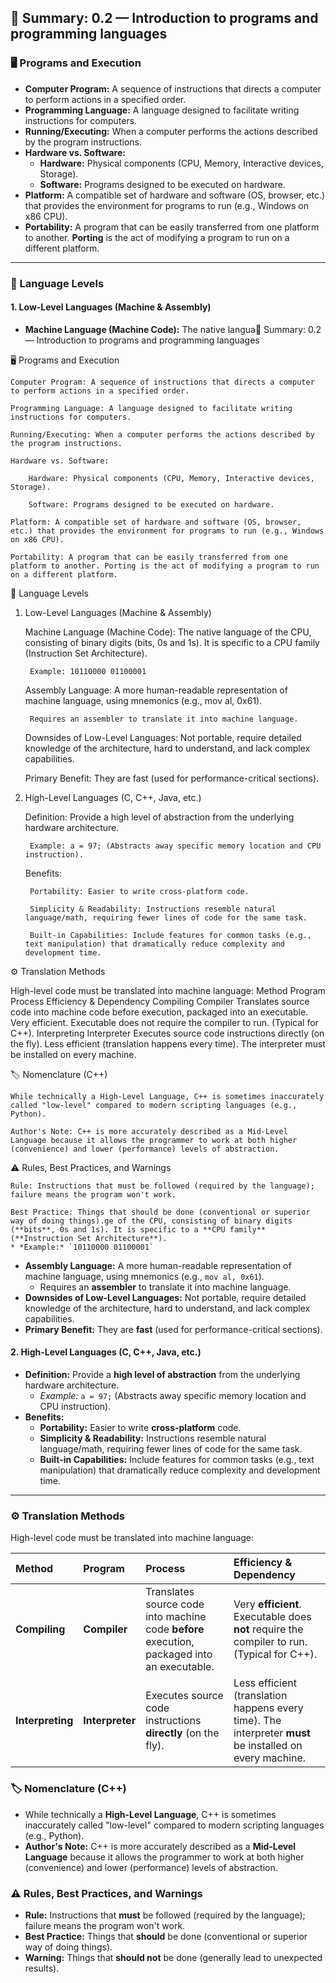 
## 📄 Summary: 0.2 — Introduction to programs and programming languages

### 🖥️ Programs and Execution

* **Computer Program:** A sequence of instructions that directs a computer to perform actions in a specified order.
* **Programming Language:** A language designed to facilitate writing instructions for computers.
* **Running/Executing:** When a computer performs the actions described by the program instructions.
* **Hardware vs. Software:**
    * **Hardware:** Physical components (CPU, Memory, Interactive devices, Storage).
    * **Software:** Programs designed to be executed on hardware.
* **Platform:** A compatible set of hardware and software (OS, browser, etc.) that provides the environment for programs to run (e.g., Windows on x86 CPU).
* **Portability:** A program that can be easily transferred from one platform to another. **Porting** is the act of modifying a program to run on a different platform.

---

### 🧱 Language Levels

#### 1. Low-Level Languages (Machine & Assembly)

* **Machine Language (Machine Code):** The native langua📄 Summary: 0.2 — Introduction to programs and programming languages

🖥️ Programs and Execution

    Computer Program: A sequence of instructions that directs a computer to perform actions in a specified order.

    Programming Language: A language designed to facilitate writing instructions for computers.

    Running/Executing: When a computer performs the actions described by the program instructions.

    Hardware vs. Software:

        Hardware: Physical components (CPU, Memory, Interactive devices, Storage).

        Software: Programs designed to be executed on hardware.

    Platform: A compatible set of hardware and software (OS, browser, etc.) that provides the environment for programs to run (e.g., Windows on x86 CPU).

    Portability: A program that can be easily transferred from one platform to another. Porting is the act of modifying a program to run on a different platform.

🧱 Language Levels

1. Low-Level Languages (Machine & Assembly)

    Machine Language (Machine Code): The native language of the CPU, consisting of binary digits (bits, 0s and 1s). It is specific to a CPU family (Instruction Set Architecture).

        Example: 10110000 01100001

    Assembly Language: A more human-readable representation of machine language, using mnemonics (e.g., mov al, 0x61).

        Requires an assembler to translate it into machine language.

    Downsides of Low-Level Languages: Not portable, require detailed knowledge of the architecture, hard to understand, and lack complex capabilities.

    Primary Benefit: They are fast (used for performance-critical sections).

2. High-Level Languages (C, C++, Java, etc.)

    Definition: Provide a high level of abstraction from the underlying hardware architecture.

        Example: a = 97; (Abstracts away specific memory location and CPU instruction).

    Benefits:

        Portability: Easier to write cross-platform code.

        Simplicity & Readability: Instructions resemble natural language/math, requiring fewer lines of code for the same task.

        Built-in Capabilities: Include features for common tasks (e.g., text manipulation) that dramatically reduce complexity and development time.

⚙️ Translation Methods

High-level code must be translated into machine language:
Method	Program	Process	Efficiency & Dependency
Compiling	Compiler	Translates source code into machine code before execution, packaged into an executable.	Very efficient. Executable does not require the compiler to run. (Typical for C++).
Interpreting	Interpreter	Executes source code instructions directly (on the fly).	Less efficient (translation happens every time). The interpreter must be installed on every machine.

🏷️ Nomenclature (C++)

    While technically a High-Level Language, C++ is sometimes inaccurately called "low-level" compared to modern scripting languages (e.g., Python).

    Author's Note: C++ is more accurately described as a Mid-Level Language because it allows the programmer to work at both higher (convenience) and lower (performance) levels of abstraction.

⚠️ Rules, Best Practices, and Warnings

    Rule: Instructions that must be followed (required by the language); failure means the program won't work.

    Best Practice: Things that should be done (conventional or superior way of doing things).ge of the CPU, consisting of binary digits (**bits**, 0s and 1s). It is specific to a **CPU family** (**Instruction Set Architecture**).
    * *Example:* `10110000 01100001`
* **Assembly Language:** A more human-readable representation of machine language, using mnemonics (e.g., `mov al, 0x61`).
    * Requires an **assembler** to translate it into machine language.
* **Downsides of Low-Level Languages:** Not portable, require detailed knowledge of the architecture, hard to understand, and lack complex capabilities.
* **Primary Benefit:** They are **fast** (used for performance-critical sections).

#### 2. High-Level Languages (C, C++, Java, etc.)

* **Definition:** Provide a **high level of abstraction** from the underlying hardware architecture.
    * *Example:* `a = 97;` (Abstracts away specific memory location and CPU instruction).
* **Benefits:**
    * **Portability:** Easier to write **cross-platform** code.
    * **Simplicity & Readability:** Instructions resemble natural language/math, requiring fewer lines of code for the same task.
    * **Built-in Capabilities:** Include features for common tasks (e.g., text manipulation) that dramatically reduce complexity and development time.

---

### ⚙️ Translation Methods

High-level code must be translated into machine language:

| Method | Program | Process | Efficiency & Dependency |
| :--- | :--- | :--- | :--- |
| **Compiling** | **Compiler** | Translates source code into machine code **before** execution, packaged into an executable. | Very **efficient**. Executable does **not** require the compiler to run. (Typical for C++). |
| **Interpreting** | **Interpreter** | Executes source code instructions **directly** (on the fly). | Less efficient (translation happens every time). The interpreter **must** be installed on every machine. |

### 🏷️ Nomenclature (C++)

* While technically a **High-Level Language**, C++ is sometimes inaccurately called "low-level" compared to modern scripting languages (e.g., Python).
* **Author's Note:** C++ is more accurately described as a **Mid-Level Language** because it allows the programmer to work at both higher (convenience) and lower (performance) levels of abstraction.

### ⚠️ Rules, Best Practices, and Warnings

* **Rule:** Instructions that **must** be followed (required by the language); failure means the program won't work.
* **Best Practice:** Things that **should** be done (conventional or superior way of doing things).
* **Warning:** Things that **should not** be done (generally lead to unexpected results).